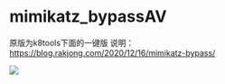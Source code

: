 # mimikatz_bypassAV
原版为k8tools下面的一键版
说明：<a href=https://www.rakjong.com/2020/12/16/mimikatz-bypass/>https://blog.rakjong.com/2020/12/16/mimikatz-bypass/

![](https://github.com/rakjong/mimikatz_bypassAV/blob/main/2.gif)
